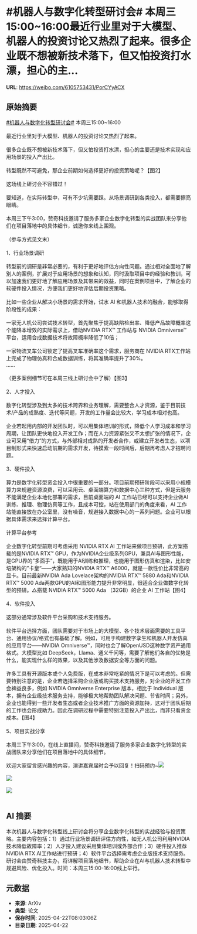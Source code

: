 # #机器人与数字化转型研讨会# 本周三15:00~16:00最近行业里对于大模型、机器人的投资讨论又热烈了起来。很多企业既不想被新技术落下，但又怕投资打水漂，担心的主...

**URL**: https://weibo.com/6105753431/PorCYyACX

## 原始摘要

<a href="https://m.weibo.cn/search?containerid=231522type%3D1%26t%3D10%26q%3D%23%E6%9C%BA%E5%99%A8%E4%BA%BA%E4%B8%8E%E6%95%B0%E5%AD%97%E5%8C%96%E8%BD%AC%E5%9E%8B%E7%A0%94%E8%AE%A8%E4%BC%9A%23&amp;extparam=%23%E6%9C%BA%E5%99%A8%E4%BA%BA%E4%B8%8E%E6%95%B0%E5%AD%97%E5%8C%96%E8%BD%AC%E5%9E%8B%E7%A0%94%E8%AE%A8%E4%BC%9A%23" data-hide=""><span class="surl-text">#机器人与数字化转型研讨会#</span></a> 本周三15:00~16:00<br><br>最近行业里对于大模型、机器人的投资讨论又热烈了起来。<br><br>很多企业既不想被新技术落下，但又怕投资打水漂，担心的主要还是技术实现和应用场景的投入产出比。<br><br>转型既然不可避免，那企业前期如何选择更好的投资策略呢？【图2】  <br><br>这场线上研讨会不容错过！<br><br>要知道，在实际转型中，可有不少坑需要踩。从场景调研到各类投入，都需要擦亮眼睛。<br><br>本周三下午3:00，赞奇科技邀请了服务多家企业数字化转型的实战团队来分享他们在项目落地中的具体细节，诚邀你来线上围观。<br><br>（参与方式见文末）<br><br>1、行业场景调研  <br><br>转型前的调研是非常必要的，有利于更好地评估方向性问题。通过相对全面地了解别人的案例，扩展对于应用场景的想象和认知，同时汲取项目中的经验和教训，可以加速我们更好地了解应用场景及其带来的效益，同时在案例项目中，了解企业的软硬件投入情况，方便我们更好地评估后期投资策略。<br><br>比如一些企业从解决小场景的需求开始，试水 AI 和机器人技术的融合，能够取得阶段性的成果：<br><br>一家无人机公司尝试技术转型，首先聚焦于提高缺陷检出率、降低产品故障概率这个能降本增效的实际需求上，借助NVIDIA RTX™ 工作站与 NVIDIA Omniverse™平台，运用合成数据技术将故障概率降低了10倍；  <br><br>一家物流叉车公司锁定了提高叉车准确率这个需求，服务商在 NVIDIA RTX工作站上完成了物理仿真和合成数据训练，将其准确率提升了30%。  <br>……  <br><br>（更多案例细节可在本周三线上研讨会中了解）【图3】  <br><br>2、人才投入  <br><br>数字化转型涉及到太多的技术跨界和业务理解，需要整合人才资源，鉴于目前技术/产品的成熟度、迭代等问题，开发的工作量会比较大，学习成本相对也高。<br><br>企业若起用内部的开发团队时，可以用集体培训的形式，降低个人学习成本和学习周期，让团队更快地投入开发工作；而在人力资源紧张又不太想扩张的情况下，企业可采用“借力”的方式，与外部相对成熟的开发者合作，或建立开发者生态，以项目制形式来快速启动前期的需求开发，待摸索一段时间后，后期再考虑人才招聘问题。<br><br>3、硬件投入  <br><br>算力是数字化转型资金投入中很重要的一部分。项目前期预研阶段可以采用小规模算力来规避资源浪费，可以采用云、桌面端算力和数据中心三种方式，但是云服务不能满足企业本地化部署的需求，目前桌面端的 AI 工作站已经可以支持企业做AI 训练、推理、物理仿真等工作，且成本可控，站在使用部门的角度来看，AI 工作站能直接放在办公室里，没有噪音，规避接入数据中心的一系列问题。企业可以根据具体需求来选择计算平台。<br><br>计算平台参考  <br><br>企业数字化转型前期可考虑采用 NVIDIA RTX AI 工作站来做项目预研，此方案搭载的是NVIDIA RTX™ GPU，作为NVIDIA企业级系列GPU，兼具AI与图形性能，是GPU界的”多面手“，既能用于AI训练和推理，也能用于图形仿真和渲染，比如安培架构的”卡皇“——大家熟知的NVIDIA RTX™ A6000，就是一款性价比非常高的显卡。目前最新NVIDIA Ada Lovelace架构的NVIDIA RTX™ 5880 Ada和NVIDIA RTX™ 5000 Ada两款GPU的AI和图形能力提升非常明显，很适合企业做数字化转型的预研。△搭载 NVIDIA RTX™ 5000 Ada （32GB）的企业 AI 工作站【图4】 <br><br>4、软件投入  <br><br>这部分通常涉及软件平台采购和技术支持服务。<br><br>软件平台选择方面，团队需要对于市场上的大模型、各个技术层面需要的工具平台、通用协议/格式也有基础了解。例如，可用于构建数字孪生和机器人开发仿真的应用平台——NVIDIA Omniverse™，同时也会了解OpenUSD这种数字资产通用格式。大模型比如 DeepSeek，Llama、通义千问等，需要了解他们各自的优势是什么，能实现什么样的效果，以及其他涉及数据安全等方面的问题。<br><br>许多工具有开源版本或个人免费版，在成本非常吃紧的情况下是可以考虑的。但需要特别注意的是，企业若选择采购企业版或购买技术支持服务，对企业的开发工作会裨益良多，例如 NVIDIA Omniverse Enterprise 版本，相比于 Individual 版本，拥有企业级技术服务支持，能够极大地帮助团队解决问题、节省时间；另外，企业也能得到一些开发者生态或者企业技术推广方面的资源加持，这对于团队后期的工作也会形成助力。因此在调研过程中需要特别注意投入产出比，而非只看资金成本。【图4】<br><br>5、项目实战分享  <br><br>本周三下午3:00，在线上直播间，赞奇科技邀请了服务多家企业数字化转型的实战团队来分享他们在项目落地中的具体细节。<br><br>欢迎大家留言感兴趣的内容，演讲嘉宾届时会予以回复！扫码预约~<img style="" src="https://tvax4.sinaimg.cn/large/006Fd7o3gy1i0pmuist4nj30zk0h2mza.jpg" referrerpolicy="no-referrer"><br><br><img style="" src="https://tvax1.sinaimg.cn/large/006Fd7o3gy1i0pmuit0fzj30zk0nbgph.jpg" referrerpolicy="no-referrer"><br><br><img style="" src="https://tvax2.sinaimg.cn/large/006Fd7o3gy1i0pmuiuglwj30zk1lctgf.jpg" referrerpolicy="no-referrer"><br><br>

## AI 摘要

本次机器人与数字化转型线上研讨会将分享企业数字化转型的实战经验与投资策略。主要内容包括：1）通过行业场景调研评估方向性，如无人机公司利用NVIDIA技术降低故障率；2）人才投入建议采用集体培训或外部合作；3）硬件投入推荐NVIDIA RTX AI工作站进行预研；4）软件平台选择需考虑企业版技术支持服务。研讨会由赞奇科技主办，将详解项目落地细节，帮助企业在AI与机器人技术转型中规避风险、优化投入。时间：本周三15:00-16:00线上举行。

## 元数据

- **来源**: ArXiv
- **类型**: 论文
- **保存时间**: 2025-04-22T08:03:06Z
- **目录日期**: 2025-04-22
